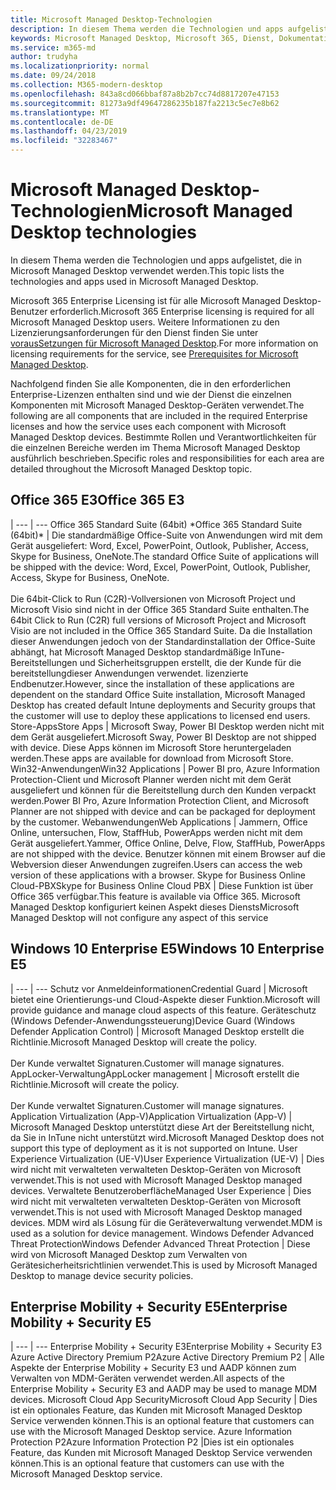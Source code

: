 ```yaml
---
title: Microsoft Managed Desktop-Technologien
description: In diesem Thema werden die Technologien und apps aufgelistet, die in Microsoft Managed Desktop verwendet werden.
keywords: Microsoft Managed Desktop, Microsoft 365, Dienst, Dokumentation
ms.service: m365-md
author: trudyha
ms.localizationpriority: normal
ms.date: 09/24/2018
ms.collection: M365-modern-desktop
ms.openlocfilehash: 843a8cd066bbaf87a8b2b7cc74d8817207e47153
ms.sourcegitcommit: 81273a9df49647286235b187fa2213c5ec7e8b62
ms.translationtype: MT
ms.contentlocale: de-DE
ms.lasthandoff: 04/23/2019
ms.locfileid: "32283467"
---
```

# <a name="microsoft-managed-desktop-technologies"></a><span data-ttu-id="24f06-104">Microsoft Managed Desktop-Technologien</span><span class="sxs-lookup"><span data-stu-id="24f06-104">Microsoft Managed Desktop technologies</span></span>

<span data-ttu-id="24f06-105">In diesem Thema werden die Technologien und apps aufgelistet, die in Microsoft Managed Desktop verwendet werden.</span><span class="sxs-lookup"><span data-stu-id="24f06-105">This topic lists the technologies and apps used in Microsoft Managed Desktop.</span></span>

<!-- Microsoft 365 E5; Device as a Service -->
<!-- in O365 table, standard suite, removed this sentence "Please see the Installation of Project/Visio 64bit Click to Run Addendum for important deployment instructions. -->

<span data-ttu-id="24f06-106">Microsoft 365 Enterprise Licensing ist für alle Microsoft Managed Desktop-Benutzer erforderlich.</span><span class="sxs-lookup"><span data-stu-id="24f06-106">Microsoft 365 Enterprise licensing is required for all Microsoft Managed Desktop users.</span></span> <span data-ttu-id="24f06-107">Weitere Informationen zu den Lizenzierungsanforderungen für den Dienst finden Sie unter [vorausSetzungen für Microsoft Managed Desktop](../get-ready/prerequisites.md).</span><span class="sxs-lookup"><span data-stu-id="24f06-107">For more information on licensing requirements for the service, see [Prerequisites for Microsoft Managed Desktop](../get-ready/prerequisites.md).</span></span>

<span data-ttu-id="24f06-108">Nachfolgend finden Sie alle Komponenten, die in den erforderlichen Enterprise-Lizenzen enthalten sind und wie der Dienst die einzelnen Komponenten mit Microsoft Managed Desktop-Geräten verwendet.</span><span class="sxs-lookup"><span data-stu-id="24f06-108">The following are all components that are included in the required Enterprise licenses and how the service uses each component with Microsoft Managed Desktop devices.</span></span> <span data-ttu-id="24f06-109">Bestimmte Rollen und Verantwortlichkeiten für die einzelnen Bereiche werden im Thema Microsoft Managed Desktop ausführlich beschrieben.</span><span class="sxs-lookup"><span data-stu-id="24f06-109">Specific roles and responsibilities for each area are detailed throughout the Microsoft Managed Desktop topic.</span></span> 

## <a name="office-365-e3"></a><span data-ttu-id="24f06-110">Office 365 E3</span><span class="sxs-lookup"><span data-stu-id="24f06-110">Office 365 E3</span></span>
 |
 --- | ---
<span data-ttu-id="24f06-111">Office 365 Standard Suite (64bit) \*</span><span class="sxs-lookup"><span data-stu-id="24f06-111">Office 365 Standard Suite (64bit)\*</span></span> | <span data-ttu-id="24f06-112">Die standardmäßige Office-Suite von Anwendungen wird mit dem Gerät ausgeliefert: Word, Excel, PowerPoint, Outlook, Publisher, Access, Skype for Business, OneNote.</span><span class="sxs-lookup"><span data-stu-id="24f06-112">The standard Office Suite of applications will be shipped with the device: Word, Excel, PowerPoint, Outlook, Publisher, Access, Skype for Business, OneNote.</span></span><br><br><span data-ttu-id="24f06-113">Die 64bit-Click to Run (C2R)-Vollversionen von Microsoft Project und Microsoft Visio sind nicht in der Office 365 Standard Suite enthalten.</span><span class="sxs-lookup"><span data-stu-id="24f06-113">The 64bit Click to Run (C2R) full versions of Microsoft Project and Microsoft Visio are not included in the Office 365 Standard Suite.</span></span>  <span data-ttu-id="24f06-114">Da die Installation dieser Anwendungen jedoch von der Standardinstallation der Office-Suite abhängt, hat Microsoft Managed Desktop standardmäßige InTune-Bereitstellungen und Sicherheitsgruppen erstellt, die der Kunde für die bereitstellungdieser Anwendungen verwendet. lizenzierte Endbenutzer.</span><span class="sxs-lookup"><span data-stu-id="24f06-114">However, since the installation of these applications are dependent on the standard Office Suite installation, Microsoft Managed Desktop has created default Intune deployments and Security groups that the customer will use to deploy these applications to licensed end users.</span></span>  
<span data-ttu-id="24f06-115">Store-Apps</span><span class="sxs-lookup"><span data-stu-id="24f06-115">Store Apps</span></span> |    <span data-ttu-id="24f06-116">Microsoft Sway, Power BI Desktop werden nicht mit dem Gerät ausgeliefert.</span><span class="sxs-lookup"><span data-stu-id="24f06-116">Microsoft Sway, Power BI Desktop are not shipped with device.</span></span> <span data-ttu-id="24f06-117">Diese Apps können im Microsoft Store heruntergeladen werden.</span><span class="sxs-lookup"><span data-stu-id="24f06-117">These apps are available for download from Microsoft Store.</span></span>
<span data-ttu-id="24f06-118">Win32-Anwendungen</span><span class="sxs-lookup"><span data-stu-id="24f06-118">Win32 Applications</span></span> |    <span data-ttu-id="24f06-119">Power BI pro, Azure Information Protection-Client und Microsoft Planner werden nicht mit dem Gerät ausgeliefert und können für die Bereitstellung durch den Kunden verpackt werden.</span><span class="sxs-lookup"><span data-stu-id="24f06-119">Power BI Pro, Azure Information Protection Client, and Microsoft Planner are not shipped with device and can be packaged for deployment by the customer.</span></span> 
<span data-ttu-id="24f06-120">Webanwendungen</span><span class="sxs-lookup"><span data-stu-id="24f06-120">Web Applications</span></span> |  <span data-ttu-id="24f06-121">Jammern, Office Online, untersuchen, Flow, StaffHub, PowerApps werden nicht mit dem Gerät ausgeliefert.</span><span class="sxs-lookup"><span data-stu-id="24f06-121">Yammer, Office Online, Delve, Flow, StaffHub, PowerApps are not shipped with the device.</span></span> <span data-ttu-id="24f06-122">Benutzer können mit einem Browser auf die Webversion dieser Anwendungen zugreifen.</span><span class="sxs-lookup"><span data-stu-id="24f06-122">Users can access the web version of these applications with a browser.</span></span>
<span data-ttu-id="24f06-123">Skype for Business Online Cloud-PBX</span><span class="sxs-lookup"><span data-stu-id="24f06-123">Skype for Business Online Cloud PBX</span></span> | <span data-ttu-id="24f06-124">Diese Funktion ist über Office 365 verfügbar.</span><span class="sxs-lookup"><span data-stu-id="24f06-124">This feature is available via Office 365.</span></span> <span data-ttu-id="24f06-125">Microsoft Managed Desktop konfiguriert keinen Aspekt dieses Diensts</span><span class="sxs-lookup"><span data-stu-id="24f06-125">Microsoft Managed Desktop will not configure any aspect of this service</span></span>

## <a name="windows-10-enterprise-e5"></a><span data-ttu-id="24f06-126">Windows 10 Enterprise E5</span><span class="sxs-lookup"><span data-stu-id="24f06-126">Windows 10 Enterprise E5</span></span>

 |
 --- | ---
<span data-ttu-id="24f06-127">Schutz vor Anmeldeinformationen</span><span class="sxs-lookup"><span data-stu-id="24f06-127">Credential Guard</span></span> |  <span data-ttu-id="24f06-128">Microsoft bietet eine Orientierungs-und Cloud-Aspekte dieser Funktion.</span><span class="sxs-lookup"><span data-stu-id="24f06-128">Microsoft will provide guidance and manage cloud aspects of this feature.</span></span>
<span data-ttu-id="24f06-129">Geräteschutz (Windows Defender-Anwendungssteuerung)</span><span class="sxs-lookup"><span data-stu-id="24f06-129">Device Guard (Windows Defender Application Control)</span></span> | <span data-ttu-id="24f06-130">Microsoft Managed Desktop erstellt die Richtlinie.</span><span class="sxs-lookup"><span data-stu-id="24f06-130">Microsoft Managed Desktop will create the policy.</span></span> <br><br><span data-ttu-id="24f06-131">Der Kunde verwaltet Signaturen.</span><span class="sxs-lookup"><span data-stu-id="24f06-131">Customer will manage signatures.</span></span>
<span data-ttu-id="24f06-132">AppLocker-Verwaltung</span><span class="sxs-lookup"><span data-stu-id="24f06-132">AppLocker management</span></span> |  <span data-ttu-id="24f06-133">Microsoft erstellt die Richtlinie.</span><span class="sxs-lookup"><span data-stu-id="24f06-133">Microsoft will create the policy.</span></span> <br><br><span data-ttu-id="24f06-134">Der Kunde verwaltet Signaturen.</span><span class="sxs-lookup"><span data-stu-id="24f06-134">Customer will manage signatures.</span></span>
<span data-ttu-id="24f06-135">Application Virtualization (App-V)</span><span class="sxs-lookup"><span data-stu-id="24f06-135">Application Virtualization (App-V)</span></span> |    <span data-ttu-id="24f06-136">Microsoft Managed Desktop unterstützt diese Art der Bereitstellung nicht, da Sie in InTune nicht unterstützt wird.</span><span class="sxs-lookup"><span data-stu-id="24f06-136">Microsoft Managed Desktop does not support this type of deployment as it is not supported on Intune.</span></span>
<span data-ttu-id="24f06-137">User Experience Virtualization (UE-V)</span><span class="sxs-lookup"><span data-stu-id="24f06-137">User Experience Virtualization (UE-V)</span></span> | <span data-ttu-id="24f06-138">Dies wird nicht mit verwalteten verwalteten Desktop-Geräten von Microsoft verwendet.</span><span class="sxs-lookup"><span data-stu-id="24f06-138">This is not used with Microsoft Managed Desktop managed devices.</span></span>
<span data-ttu-id="24f06-139">Verwaltete Benutzeroberfläche</span><span class="sxs-lookup"><span data-stu-id="24f06-139">Managed User Experience</span></span>  | <span data-ttu-id="24f06-140">Dies wird nicht mit verwalteten verwalteten Desktop-Geräten von Microsoft verwendet.</span><span class="sxs-lookup"><span data-stu-id="24f06-140">This is not used with Microsoft Managed Desktop managed devices.</span></span> <span data-ttu-id="24f06-141">MDM wird als Lösung für die Geräteverwaltung verwendet.</span><span class="sxs-lookup"><span data-stu-id="24f06-141">MDM is used as a solution for device management.</span></span>
<span data-ttu-id="24f06-142">Windows Defender Advanced Threat Protection</span><span class="sxs-lookup"><span data-stu-id="24f06-142">Windows Defender Advanced Threat Protection</span></span> |   <span data-ttu-id="24f06-143">Diese wird von Microsoft Managed Desktop zum Verwalten von Gerätesicherheitsrichtlinien verwendet.</span><span class="sxs-lookup"><span data-stu-id="24f06-143">This is used by Microsoft Managed Desktop to manage device security policies.</span></span> 

## <a name="enterprise-mobility--security-e5"></a><span data-ttu-id="24f06-144">Enterprise Mobility + Security E5</span><span class="sxs-lookup"><span data-stu-id="24f06-144">Enterprise Mobility + Security E5</span></span>

 |
 --- | ---
<span data-ttu-id="24f06-145">Enterprise Mobility + Security E3</span><span class="sxs-lookup"><span data-stu-id="24f06-145">Enterprise Mobility + Security E3</span></span><br><span data-ttu-id="24f06-146">Azure Active Directory Premium P2</span><span class="sxs-lookup"><span data-stu-id="24f06-146">Azure Active Directory Premium P2</span></span> |    <span data-ttu-id="24f06-147">Alle Aspekte der Enterprise Mobility + Security E3 und AADP können zum Verwalten von MDM-Geräten verwendet werden.</span><span class="sxs-lookup"><span data-stu-id="24f06-147">All aspects of the Enterprise Mobility + Security E3 and AADP may be used to manage MDM devices.</span></span>
<span data-ttu-id="24f06-148">Microsoft Cloud App Security</span><span class="sxs-lookup"><span data-stu-id="24f06-148">Microsoft Cloud App Security</span></span> |  <span data-ttu-id="24f06-149">Dies ist ein optionales Feature, das Kunden mit Microsoft Managed Desktop Service verwenden können.</span><span class="sxs-lookup"><span data-stu-id="24f06-149">This is an optional feature that customers can use with the Microsoft Managed Desktop service.</span></span>
<span data-ttu-id="24f06-150">Azure Information Protection P2</span><span class="sxs-lookup"><span data-stu-id="24f06-150">Azure Information Protection P2</span></span>  |<span data-ttu-id="24f06-151">Dies ist ein optionales Feature, das Kunden mit Microsoft Managed Desktop Service verwenden können.</span><span class="sxs-lookup"><span data-stu-id="24f06-151">This is an optional feature that customers can use with the Microsoft Managed Desktop service.</span></span>
